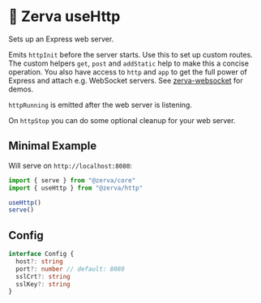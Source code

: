 # 🌱 Zerva useHttp

Sets up an Express web server.

Emits `httpInit` before the server starts. Use this to set up custom routes. The custom helpers `get`, `post` and `addStatic` help to make this a concise operation. You also have access to `http` and `app` to get the full power of Express and attach e.g. WebSocket servers. See [zerva-websocket](https://github.com/holtwick/zerva-websocket) for demos.

`httpRunning` is emitted after the web server is listening.

On `httpStop` you can do some optional cleanup for your web server.

## Minimal Example

Will serve on `http://localhost:8080`:

```ts
import { serve } from "@zerva/core"
import { useHttp } from "@zerva/http"

useHttp()
serve()
```

## Config

```ts
interface Config {
  host?: string 
  port?: number // default: 8080
  sslCrt?: string
  sslKey?: string
}